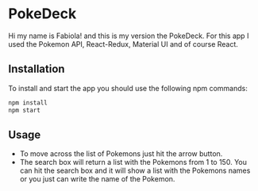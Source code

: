 # PokeDeck

Hi my name is Fabiola! and this is my version the PokeDeck.
For this app I used the Pokemon API, React-Redux, Material UI and of course React.

## Installation

To install and start the app you should use the following npm commands:

```bash
npm install
npm start
```

## Usage

- To move across the list of Pokemons just hit the arrow button.
- The search box will return a list with the Pokemons from 1 to 150. You can hit the search box and it will show a list with the Pokemons names or you just can write the name of the Pokemon.
